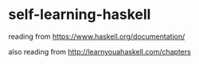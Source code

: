 # self-learning-haskell

reading from https://www.haskell.org/documentation/

also reading from http://learnyouahaskell.com/chapters

